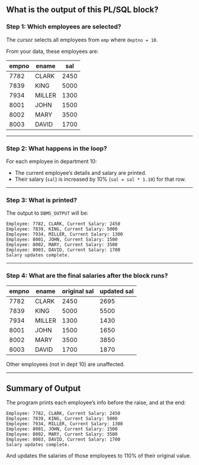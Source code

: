 ## What is the output of this PL/SQL block?

### Step 1: Which employees are selected?
The cursor selects all employees from `emp` where `deptno = 10`.

From your data, these employees are:

| empno | ename  | sal  |
|-------|--------|------|
| 7782  | CLARK  | 2450 |
| 7839  | KING   | 5000 |
| 7934  | MILLER | 1300 |
| 8001  | JOHN   | 1500 |
| 8002  | MARY   | 3500 |
| 8003  | DAVID  | 1700 |

---

### Step 2: What happens in the loop?
For each employee in department 10:
- The current employee’s details and salary are printed.
- Their salary (`sal`) is increased by 10% (`sal = sal * 1.10`) for that row.

---

### Step 3: What is printed?
The output to `DBMS_OUTPUT` will be:

```
Employee: 7782, CLARK, Current Salary: 2450
Employee: 7839, KING, Current Salary: 5000
Employee: 7934, MILLER, Current Salary: 1300
Employee: 8001, JOHN, Current Salary: 1500
Employee: 8002, MARY, Current Salary: 3500
Employee: 8003, DAVID, Current Salary: 1700
Salary updates complete.
```

---

### Step 4: What are the final salaries after the block runs?
| empno | ename  | original sal | updated sal |
|-------|--------|-------------|-------------|
| 7782  | CLARK  | 2450        | 2695        |
| 7839  | KING   | 5000        | 5500        |
| 7934  | MILLER | 1300        | 1430        |
| 8001  | JOHN   | 1500        | 1650        |
| 8002  | MARY   | 3500        | 3850        |
| 8003  | DAVID  | 1700        | 1870        |

Other employees (not in dept 10) are unaffected.

---

## Summary of Output
The program prints each employee’s info before the raise, and at the end:

```
Employee: 7782, CLARK, Current Salary: 2450
Employee: 7839, KING, Current Salary: 5000
Employee: 7934, MILLER, Current Salary: 1300
Employee: 8001, JOHN, Current Salary: 1500
Employee: 8002, MARY, Current Salary: 3500
Employee: 8003, DAVID, Current Salary: 1700
Salary updates complete.
```

And updates the salaries of those employees to 110% of their original value.
